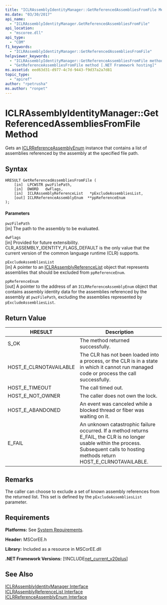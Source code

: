 ```yaml
---
title: "ICLRAssemblyIdentityManager::GetReferencedAssembliesFromFile Method"
ms.date: "03/30/2017"
api_name: 
  - "ICLRAssemblyIdentityManager.GetReferencedAssembliesFromFile"
api_location: 
  - "mscoree.dll"
api_type: 
  - "COM"
f1_keywords: 
  - "ICLRAssemblyIdentityManager::GetReferencedAssembliesFromFile"
helpviewer_keywords: 
  - "ICLRAssemblyIdentityManager::GetReferenceAssembliesFromFile method [.NET Framework hosting]"
  - "GetReferenceAssembliesFromFile method [.NET Framework hosting]"
ms.assetid: eed63d31-d977-4c7d-9443-f9d37a2a7d81
topic_type: 
  - "apiref"
author: "rpetrusha"
ms.author: "ronpet"
---
```

# ICLRAssemblyIdentityManager::GetReferencedAssembliesFromFile Method
Gets an [ICLRReferenceAssemblyEnum](../../../../docs/framework/unmanaged-api/hosting/iclrreferenceassemblyenum-interface.md) instance that contains a list of assemblies referenced by the assembly at the specified file path.  
  
## Syntax  
  
```  
HRESULT GetReferencedAssembliesFromFile (  
    [in]  LPCWSTR pwzFilePath,  
    [in]  DWORD   dwFlags,  
    [in]  ICLRAssemblyReferenceList   *pExcludeAssembliesList,  
    [out] ICLRReferenceAssemblyEnum  **ppReferenceEnum  
);  
```  
  
#### Parameters  
 `pwzFilePath`  
 [in] The path to the assembly to be evaluated.  
  
 `dwFlags`  
 [in] Provided for future extensibility. CLR_ASSEMBLY_IDENTITY_FLAGS_DEFAULT is the only value that the current version of the common language runtime (CLR) supports.  
  
 `pExcludeAssembliesList`  
 [in] A pointer to an [ICLRAssemblyReferenceList](../../../../docs/framework/unmanaged-api/hosting/iclrassemblyreferencelist-interface.md) object that represents assemblies that should be excluded from `ppReferenceEnum`.  
  
 `ppReferenceEnum`  
 [out] A pointer to the address of an `ICLRReferenceAssemblyEnum` object that contains assembly identity data for the assemblies referenced by the assembly at `pwzFilePath`, excluding the assemblies represented by `pExcludeAssembliesList`.  
  
## Return Value  
  
|HRESULT|Description|  
|-------------|-----------------|  
|S_OK|The method returned successfully.|  
|HOST_E_CLRNOTAVAILABLE|The CLR has not been loaded into a process, or the CLR is in a state in which it cannot run managed code or process the call successfully.|  
|HOST_E_TIMEOUT|The call timed out.|  
|HOST_E_NOT_OWNER|The caller does not own the lock.|  
|HOST_E_ABANDONED|An event was canceled while a blocked thread or fiber was waiting on it.|  
|E_FAIL|An unknown catastrophic failure occurred. If a method returns E_FAIL, the CLR is no longer usable within the process. Subsequent calls to hosting methods return HOST_E_CLRNOTAVAILABLE.|  
  
## Remarks  
 The caller can choose to exclude a set of known assembly references from the returned list. This set is defined by the `pExcludeAssembliesList` parameter.  
  
## Requirements  
 **Platforms:** See [System Requirements](../../../../docs/framework/get-started/system-requirements.md).  
  
 **Header:** MSCorEE.h  
  
 **Library:** Included as a resource in MSCorEE.dll  
  
 **.NET Framework Versions:** [!INCLUDE[net_current_v20plus](../../../../includes/net-current-v20plus-md.md)]  
  
## See Also  
 [ICLRAssemblyIdentityManager Interface](../../../../docs/framework/unmanaged-api/hosting/iclrassemblyidentitymanager-interface.md)  
 [ICLRAssemblyReferenceList Interface](../../../../docs/framework/unmanaged-api/hosting/iclrassemblyreferencelist-interface.md)  
 [ICLRReferenceAssemblyEnum Interface](../../../../docs/framework/unmanaged-api/hosting/iclrreferenceassemblyenum-interface.md)
